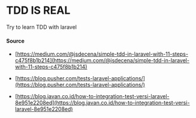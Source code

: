 # TDD IS REAL
Try to learn TDD with laravel

#### Source
* [https://medium.com/@jsdecena/simple-tdd-in-laravel-with-11-steps-c475f8b1b214](https://medium.com/@jsdecena/simple-tdd-in-laravel-with-11-steps-c475f8b1b214)
* [https://blog.pusher.com/tests-laravel-applications/](https://blog.pusher.com/tests-laravel-applications/)

* [https://blog.javan.co.id/how-to-integration-test-versi-laravel-8e951e2208ed](https://blog.javan.co.id/how-to-integration-test-versi-laravel-8e951e2208ed)
